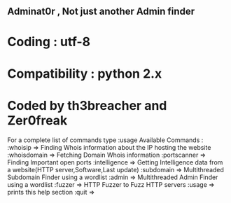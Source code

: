 Adminat0r , Not just another Admin finder
-----------------------------
# Coding : utf-8
# Compatibility : python 2.x
# Coded by th3breacher and Zer0freak

For a complete list of commands type :usage
Available Commands :
	:whoisip => Finding Whois information about the IP hosting the website 
	:whoisdomain => Fetching Domain Whois information
	:portscanner => Finding Important open ports
	:intelligence => Getting Intelligence data from a website(HTTP server,Software,Last update)
	:subdomain => Multithreaded Subdomain Finder using a wordlist
	:admin => Multithreaded Admin Finder using a wordlist
	:fuzzer => HTTP Fuzzer to Fuzz HTTP servers
	:usage => prints this help section
	:quit =>
